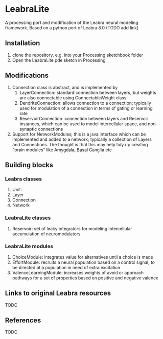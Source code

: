 # LeabraLite
A processing port and modification of the Leabra neural modeling framework. Based on a python port of Leabra 8.0 (TODO add link)
## Installation
1. clone the repository, e.g. into your Processing sketchbook folder
2. Open the LeabraLite.pde sketch in Processing
## Modifications
1. Connection class is abstract, and is implemented by
    1. LayerConnection: standard connection between layers, but weights are also connectable using ConnectableWeight class 
    1. DendriteConnection: allows connection to a connection; typically used for modulation of a connection in terms of gating or learning rate  
    2. ReservoirConnection: connection between layers and Reservoir instances, which can be used to model intercellular space, and non-synaptic connections
2. Support for NetworkModules; this is a java interface which can be implemented and added to a network; typically a collection of Layers and Connections. The thought is that this may help tidy up creating "brain modules" like Amygdala, Basal Ganglia etc

## Building blocks
### Leabra classes
1. Unit: 
2. Layer
3. Connection
4. Network
### LeabraLite classes
1. Reservoir: set of leaky integrators for modeling intercellular accumulation of neuromodulators
### LeabraLite modules
1. ChoiceModule: integrates value for alternatives until a choice is made 
2. EffortModule: recruits a neural population based on a control signal, to be directed at a population in need of extra excitation
3. ValenceLearningModule: increases weights of avoid or approach pathways for a set of properties based on positive and negative valence
## Links to original Leabra resources
TODO

## References
TODO
